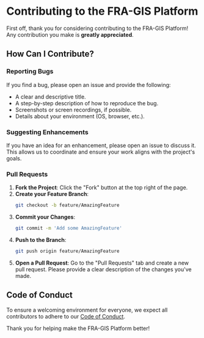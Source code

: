 # Contributing to the FRA-GIS Platform

First off, thank you for considering contributing to the FRA-GIS Platform! Any contribution you make is **greatly appreciated**.

## How Can I Contribute?

### Reporting Bugs

If you find a bug, please open an issue and provide the following:

- A clear and descriptive title.
- A step-by-step description of how to reproduce the bug.
- Screenshots or screen recordings, if possible.
- Details about your environment (OS, browser, etc.).

### Suggesting Enhancements

If you have an idea for an enhancement, please open an issue to discuss it. This allows us to coordinate and ensure your work aligns with the project's goals.

### Pull Requests

1.  **Fork the Project**: Click the "Fork" button at the top right of the page.
2.  **Create your Feature Branch**:
    ```sh
    git checkout -b feature/AmazingFeature
    ```
3.  **Commit your Changes**:
    ```sh
    git commit -m 'Add some AmazingFeature'
    ```
4.  **Push to the Branch**:
    ```sh
    git push origin feature/AmazingFeature
    ```
5.  **Open a Pull Request**: Go to the "Pull Requests" tab and create a new pull request. Please provide a clear description of the changes you've made.

## Code of Conduct

To ensure a welcoming environment for everyone, we expect all contributors to adhere to our [Code of Conduct](CODE_OF_CONDUCT.md).

Thank you for helping make the FRA-GIS Platform better!
